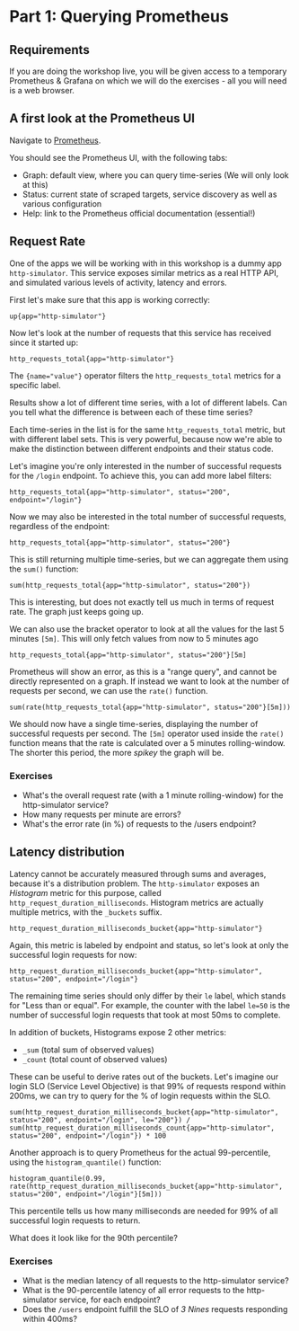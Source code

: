 # Part 1: Querying Prometheus

## Requirements

If you are doing the workshop live, you will be given access to a temporary Prometheus & Grafana on which we will do the exercises - all you will need is a web browser.
 
## A first look at the Prometheus UI

Navigate to [Prometheus](http://metrics.workshop.devops.beekeeper.rocks).

You should see the Prometheus UI, with the following tabs:
- Graph: default view, where you can query time-series (We will only look at this)
- Status: current state of scraped targets, service discovery as well as various configuration
- Help: link to the Prometheus official documentation (essential!)

## Request Rate

One of the  apps we will be working with in this workshop is a dummy app `http-simulator`. This service exposes similar metrics as a real HTTP API, and simulated various levels of activity, latency and errors.

First let's make sure that this app is working correctly:

    up{app="http-simulator"}
    
Now let's look at the number of requests that this service has received since it started up:

    http_requests_total{app="http-simulator"}

The `{name="value"}` operator filters the `http_requests_total` metrics for a specific label.

Results show a lot of different time series, with a lot of different labels. Can you tell what the difference is between each of these time series?

Each time-series in the list is for the same `http_requests_total` metric, but with different label sets. This is very powerful, because now we're able to make the distinction between different endpoints and their status code.

Let's imagine you're only interested in the number of successful requests for the `/login` endpoint. To achieve this, you can add more label filters:

    http_requests_total{app="http-simulator", status="200", endpoint="/login"}

Now we may also be interested in the total number of successful requests, regardless of the endpoint:

    http_requests_total{app="http-simulator", status="200"}
    
This is still returning multiple time-series, but we can aggregate them using the `sum()` function:

    sum(http_requests_total{app="http-simulator", status="200"})
 
This is interesting, but does not exactly tell us much in terms of request rate. The graph just keeps going up.

We can also use the bracket operator to look at all the values for the last 5 minutes `[5m]`. This will only fetch values from now to 5 minutes ago
    
    http_requests_total{app="http-simulator", status="200"}[5m]

Prometheus will show an error, as this is a "range query", and cannot be directly represented on a graph. If instead we want to look at the number of requests per second, we can use the `rate()` function.

    sum(rate(http_requests_total{app="http-simulator", status="200"}[5m]))

We should now have a single time-series, displaying the number of successful requests per second. The `[5m]` operator used inside the `rate()` function means that the rate is calculated over a 5 minutes rolling-window. The shorter this period, the more _spikey_ the graph will be.

### Exercises

- What's the overall request rate (with a 1 minute rolling-window) for the http-simulator service?
- How many requests per minute are errors?
- What's the error rate (in %) of requests to the /users endpoint?

## Latency distribution

Latency cannot be accurately measured through sums and averages, because it's a distribution problem. The `http-simulator` exposes an _Histogram_ metric for this purpose, called `http_request_duration_milliseconds`. Histogram metrics are actually multiple metrics, with the `_buckets` suffix.

    http_request_duration_milliseconds_bucket{app="http-simulator"}

Again, this metric is labeled by endpoint and status, so let's look at only the successful login requests for now:

    http_request_duration_milliseconds_bucket{app="http-simulator", status="200", endpoint="/login"}

The remaining time series should only differ by their `le` label, which stands for "Less than or equal". For example, the counter with the label `le=50` is the number of successful login requests that took at most 50ms to complete.

In addition of buckets, Histograms expose 2 other metrics:
- `_sum` (total sum of observed values)
- `_count` (total count of observed values)

These can be useful to derive rates out of the buckets. Let's imagine our login SLO (Service Level Objective) is that 99% of requests respond within 200ms, we can try to query for the % of login requests within the SLO.

    sum(http_request_duration_milliseconds_bucket{app="http-simulator", status="200", endpoint="/login", le="200"}) / sum(http_request_duration_milliseconds_count{app="http-simulator", status="200", endpoint="/login"}) * 100

Another approach is to query Prometheus for the actual 99-percentile, using the `histogram_quantile()` function:

    histogram_quantile(0.99, rate(http_request_duration_milliseconds_bucket{app="http-simulator", status="200", endpoint="/login"}[5m]))

This percentile tells us how many milliseconds are needed for 99% of all successful login requests to return.

What does it look like for the 90th percentile?

### Exercises

- What is the median latency of all requests to the http-simulator service?
- What is the 90-percentile latency of all error requests to the http-simulator service, for each endpoint?
- Does the `/users` endpoint fulfill the SLO of _3 Nines_ requests responding within 400ms?
